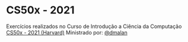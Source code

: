 # CS50x - 2021
Exercícios realizados no  Curso de Introdução a Ciência da Computação [CS50x - 2021 (Harvard)](https://cs50.harvard.edu/x/2021/) Ministrado por: [@dmalan](https://github.com/dmalan)

